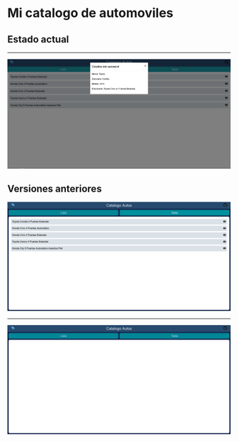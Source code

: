 # Mi catalogo de automoviles

## Estado actual
-------------------------------------

![Preview](/preview/E2A4.PNG)

## Versiones anteriores

![Preview](/preview/E2A3.PNG)

-------------------------------------
![Preview](/preview/E1A2.PNG)
